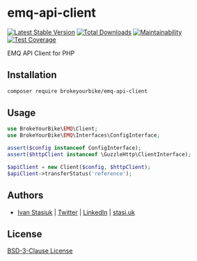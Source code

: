 # emq-api-client

[![Latest Stable Version](https://img.shields.io/github/v/release/brokeyourbike/emq-api-client-php)](https://github.com/brokeyourbike/emq-api-client-php/releases)
[![Total Downloads](https://poser.pugx.org/brokeyourbike/emq-api-client/downloads)](https://packagist.org/packages/brokeyourbike/emq-api-client)
[![Maintainability](https://api.codeclimate.com/v1/badges/2a2ebdf5aab58da58323/maintainability)](https://codeclimate.com/github/brokeyourbike/emq-api-client-php/maintainability)
[![Test Coverage](https://api.codeclimate.com/v1/badges/2a2ebdf5aab58da58323/test_coverage)](https://codeclimate.com/github/brokeyourbike/emq-api-client-php/test_coverage)

EMQ API Client for PHP

## Installation

```bash
composer require brokeyourbike/emq-api-client
```

## Usage

```php
use BrokeYourBike\EMQ\Client;
use BrokeYourBike\EMQ\Interfaces\ConfigInterface;

assert($config instanceof ConfigInterface);
assert($httpClient instanceof \GuzzleHttp\ClientInterface);

$apiClient = new Client($config, $httpClient);
$apiClient->transferStatus('reference');
```

## Authors
- [Ivan Stasiuk](https://github.com/brokeyourbike) | [Twitter](https://twitter.com/brokeyourbike) | [LinkedIn](https://www.linkedin.com/in/brokeyourbike) | [stasi.uk](https://stasi.uk)

## License
[BSD-3-Clause License](https://github.com/brokeyourbike/emq-api-client-php/blob/main/LICENSE)

